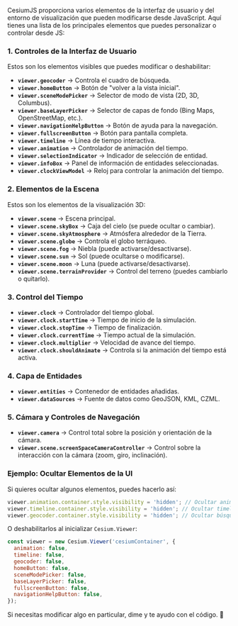 CesiumJS proporciona varios elementos de la interfaz de usuario y del entorno de visualización que pueden modificarse desde JavaScript. Aquí tienes una lista de los principales elementos que puedes personalizar o controlar desde JS:

### **1. Controles de la Interfaz de Usuario**
Estos son los elementos visibles que puedes modificar o deshabilitar:

- **`viewer.geocoder`** → Controla el cuadro de búsqueda.
- **`viewer.homeButton`** → Botón de "volver a la vista inicial".
- **`viewer.sceneModePicker`** → Selector de modo de vista (2D, 3D, Columbus).
- **`viewer.baseLayerPicker`** → Selector de capas de fondo (Bing Maps, OpenStreetMap, etc.).
- **`viewer.navigationHelpButton`** → Botón de ayuda para la navegación.
- **`viewer.fullscreenButton`** → Botón para pantalla completa.
- **`viewer.timeline`** → Línea de tiempo interactiva.
- **`viewer.animation`** → Controlador de animación del tiempo.
- **`viewer.selectionIndicator`** → Indicador de selección de entidad.
- **`viewer.infoBox`** → Panel de información de entidades seleccionadas.
- **`viewer.clockViewModel`** → Reloj para controlar la animación del tiempo.

### **2. Elementos de la Escena**
Estos son los elementos de la visualización 3D:

- **`viewer.scene`** → Escena principal.
- **`viewer.scene.skyBox`** → Caja del cielo (se puede ocultar o cambiar).
- **`viewer.scene.skyAtmosphere`** → Atmósfera alrededor de la Tierra.
- **`viewer.scene.globe`** → Controla el globo terráqueo.
- **`viewer.scene.fog`** → Niebla (puede activarse/desactivarse).
- **`viewer.scene.sun`** → Sol (puede ocultarse o modificarse).
- **`viewer.scene.moon`** → Luna (puede activarse/desactivarse).
- **`viewer.scene.terrainProvider`** → Control del terreno (puedes cambiarlo o quitarlo).

### **3. Control del Tiempo**
- **`viewer.clock`** → Controlador del tiempo global.
- **`viewer.clock.startTime`** → Tiempo de inicio de la simulación.
- **`viewer.clock.stopTime`** → Tiempo de finalización.
- **`viewer.clock.currentTime`** → Tiempo actual de la simulación.
- **`viewer.clock.multiplier`** → Velocidad de avance del tiempo.
- **`viewer.clock.shouldAnimate`** → Controla si la animación del tiempo está activa.

### **4. Capa de Entidades**
- **`viewer.entities`** → Contenedor de entidades añadidas.
- **`viewer.dataSources`** → Fuente de datos como GeoJSON, KML, CZML.

### **5. Cámara y Controles de Navegación**
- **`viewer.camera`** → Control total sobre la posición y orientación de la cámara.
- **`viewer.scene.screenSpaceCameraController`** → Control sobre la interacción con la cámara (zoom, giro, inclinación).

### **Ejemplo: Ocultar Elementos de la UI**
Si quieres ocultar algunos elementos, puedes hacerlo así:

```js
viewer.animation.container.style.visibility = 'hidden'; // Ocultar animación
viewer.timeline.container.style.visibility = 'hidden'; // Ocultar timeline
viewer.geocoder.container.style.visibility = 'hidden'; // Ocultar búsqueda
```

O deshabilitarlos al inicializar `Cesium.Viewer`:

```js
const viewer = new Cesium.Viewer('cesiumContainer', {
  animation: false,
  timeline: false,
  geocoder: false,
  homeButton: false,
  sceneModePicker: false,
  baseLayerPicker: false,
  fullscreenButton: false,
  navigationHelpButton: false,
});
```

Si necesitas modificar algo en particular, dime y te ayudo con el código. 🚀